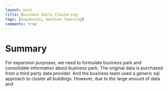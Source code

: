 ```yaml
---
layout: post
title: Business Units Clustering
tags: [expansion, machine learning]
comments: true
---
```

# Summary
For expansion purposes, we need to formulate business park and consolidate information about business park. The original data is purchased from a third party data provider. And the business team used a generic sql approach to cluster all buildings. However, due to the large amount of data and 
